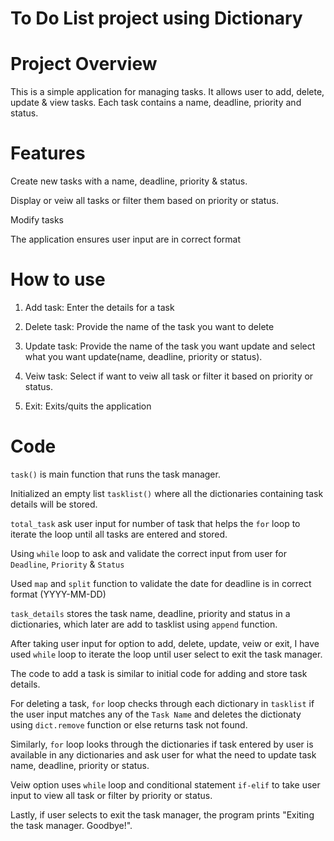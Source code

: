 # To Do List project using Dictionary

# Project Overview
This is a simple application for managing tasks. It  allows user to add, delete, update & view tasks. Each  task contains a name, deadline, priority and status.

# Features

Create new tasks with a name, deadline, priority & status.

Display or veiw all tasks or filter them based on priority or status.

Modify tasks

The application ensures user input are in correct format

# How to use

1. Add task: Enter the details for a task

2. Delete task: Provide the name of the task you want to delete

3. Update task: Provide the name of the task you want update and select what you want update(name, deadline, priority or status).

4. Veiw task: Select if want to veiw all task  or filter it based on priority or status.

0. Exit: Exits/quits the application


# Code

`task()` is main function that runs the task manager.

Initialized an empty list `tasklist()` where all the dictionaries containing task details will be stored.

`total_task` ask user input for number of task that helps the `for` loop to iterate the loop until all tasks are entered and stored.

Using `while` loop to ask and validate the correct input from user for `Deadline`, `Priority` & `Status`

Used `map` and `split` function to validate the date for deadline is in correct format (YYYY-MM-DD)

`task_details` stores the task name, deadline, priority and status in a dictionaries, which later are add to tasklist using `append` function.

After taking user input for option to add, delete, update, veiw or exit, I have used `while` loop to iterate the loop until user select to exit the task manager.

The code to add a task is similar to initial code for adding and store task details.

For deleting a task, `for` loop checks through each dictionary in `tasklist` if the user input matches any of the `Task Name` and deletes the dictionaty using `dict.remove` function or else returns task not found.

Similarly, `for` loop looks through the dictionaries if task entered by user is available in any dictionaries and ask user for what the need to update task name, deadline, priority or status.

Veiw option uses `while` loop and conditional statement `if-elif` to take user input to view all task or filter by priority or status.

Lastly, if user selects to exit the task manager, the program prints "Exiting the task manager. Goodbye!".

